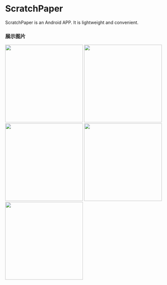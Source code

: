 # ScratchPaper
ScratchPaper is an Android APP. It is lightweight and convenient.
### 展示图片
<img src="http://7xs1km.com1.z0.glb.clouddn.com/phone1.png" width="250"/>
<img src="http://7xs1km.com1.z0.glb.clouddn.com/phone2.png" width="250"/>
<img src="http://7xs1km.com1.z0.glb.clouddn.com/phone3.png" width="250"/>
<img src="http://7xs1km.com1.z0.glb.clouddn.com/phone4.png" width="250"/>
<img src="http://7xs1km.com1.z0.glb.clouddn.com/phone5.png" width="250"/>
